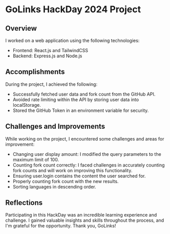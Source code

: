 # GoLinks HackDay 2024 Project

## Overview

I worked on a web application using the following technologies:

- Frontend: React.js and TailwindCSS
- Backend: Express.js and Node.js

## Accomplishments

During the project, I achieved the following:

- Successfully fetched user data and fork count from the GitHub API.
- Avoided rate limiting within the API by storing user data into localStorage.
- Stored the GitHub Token in an environment variable for security.

## Challenges and Improvements

While working on the project, I encountered some challenges and areas for improvement:

- Changing user display amount: I modified the query parameters to the maximum limit of 100.
- Counting fork count correctly: I faced challenges in accurately counting fork counts and will work on improving this functionality.
- Ensuring user.login contains the content the user searched for.
- Properly counting fork count with the new results.
- Sorting languages in descending order.

## Reflections

Participating in this HackDay was an incredible learning experience and challenge. I gained valuable insights and skills throughout the process, and I'm grateful for the opportunity. Thank you, GoLinks!
